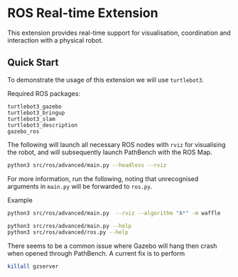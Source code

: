 # ROS Real-time Extension

This extension provides real-time support for visualisation, coordination and interaction with a physical robot.

## Quick Start

To demonstrate the usage of this extension we will use `turtlebot3`.

Required ROS packages:

```
turtlebot3_gazebo
turtlebot3_bringup
turtlebot3_slam
turtlebot3_description
gazebo_ros
```

The following will launch all necessary ROS nodes with `rviz` for visualising the robot, and will subsequently launch PathBench with the ROS Map.

```bash
python3 src/ros/advanced/main.py --headless --rviz
```

For more information, run the following, noting that unrecognised arguments in `main.py` will be forwarded to `ros.py`.

Example
```bash
python3 src/ros/advanced/main.py  --rviz --algorithm "A*" -m waffle
```

```bash
python3 src/ros/advanced/main.py --help
python3 src/ros/advanced/ros.py --help
```

There seems to be a common issue where Gazebo will hang then crash
when opened through PathBench. A current fix is to perform
```bash
killall gzserver
```

